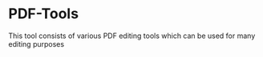 # PDF-Tools
This tool consists of various PDF editing tools which can be used for many editing purposes
